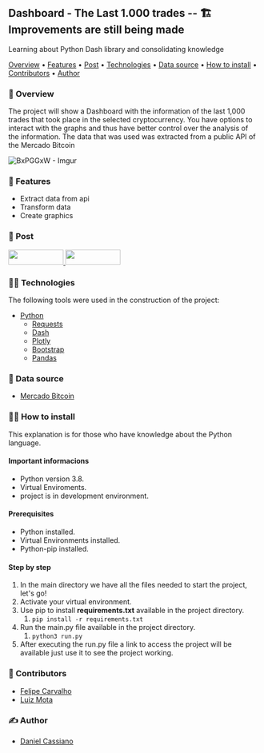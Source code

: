 ## Dashboard  - The Last 1.000 trades -- 🏗 Improvements are still being made

Learning about Python Dash library and consolidating knowledge

[Overview](#-overview) • [Features](#-features) • [Post](#-post) • [Technologies](#-technologies) • [Data source](#-data-source) • [How to install](#-how-to-install) • [Contributors](#-contributors) • [Author](#-author)


### 👀 Overview
The project will show a Dashboard with the information of the last 1,000 trades that took place in the selected cryptocurrency. You have options to interact with the graphs and thus have better control over the analysis of the information. The data that was used was extracted from a public API of the Mercado Bitcoin

![BxPGGxW - Imgur](https://user-images.githubusercontent.com/57646816/158707355-ff4ffe6a-af48-491c-ae75-43f10087e4c1.gif)


### 📰 Features

* Extract data from api
* Transform data
* Create graphics 

### 🔗 Post

<div>
    <a target="_blank" href="https://www.linkedin.com/in/danielcm07/">
        <img height="30em" width="110em" src="https://img.shields.io/badge/LinkedIn-0077B5?style=for-the-badge&logo=linkedin&logoColor=white">
    </a>
    <a target="_blank" href="https://github.com/cassiano07/">
        <img height="30em" width="110em" src="https://img.shields.io/badge/GitHub-100000?style=for-the-badge&logo=github&logoColor=white">
    </a> 
</div>

### 👨‍💻 Technologies

The following tools were used in the construction of the project:

* <a target="_blank" href="https://www.python.org/">Python</a>
    * <a target="_blank" href="https://docs.python-requests.org/en/latest/">Requests</a>
    * <a target="_blank" href="https://plotly.com/dash/">Dash</a>
    * <a target="_blank" href="https://plotly.com/dash/">Plotly</a>
    * <a target="_blank" href="https://dash-bootstrap-components.opensource.faculty.ai/">Bootstrap</a>
    * <a target="_blank" href="https://pandas.pydata.org/">Pandas</a>

### 🔎 Data source

* <a target="_blank" href="https://www.mercadobitcoin.com.br/api-doc/">Mercado Bitcoin</a>

### 👨‍🔧 How to install

This explanation is for those who have knowledge about the Python language.

#### Important informacions

* Python version 3.8.
* Virtual Enviroments.
* project is in development environment.

#### Prerequisites

* Python installed.
* Virtual Environments installed.
* Python-pip installed.

#### Step by step
1. In the main directory we have all the files needed to start the project, let's go!
2. Activate your virtual environment.
3. Use pip to install **requirements.txt** available in the project directory.
   1. `pip install -r requirements.txt`
4. Run the main.py file available in the project directory.
   1. `python3 run.py`
5. After executing the run.py file a link to access the project will be available just use it to see the project working.

### 🤝 Contributors

* <a target="_blank" href="https://www.linkedin.com/in/felipe-carvalho-60675674/">Felipe Carvalho</a>
* <a target="_blank" href="https://www.linkedin.com/in/luizfmota/">Luiz Mota</a>

### ✍ Author

* <a target="_blank" href="https://www.linkedin.com/in/danielcm07/">Daniel Cassiano</a>
